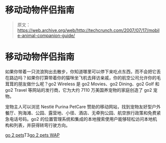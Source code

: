 # 移动动物伴侣指南

> 原文：<https://web.archive.org/web/http://techcrunch.com/2007/07/17/mobile-animal-companion-guide/>

# 移动动物伴侣指南

如果你带着一只流浪狗出去散步，你知道哪里可以停下来吃点东西，而不会把它丢在路边吗？如果你打算带着你的猫咪坐飞机去拜访亲戚，你的航空公司允许你的毛茸茸的朋友做什么呢？go2 Wireless 是 go2 Movies、go2 Dining、go2 Golf 和 go2 Travel 等网站的发行商，它为大约 7110 万美国养宠物的家庭创造了 go2 宠物。

宠物主人可以浏览 Nestlé Purina PetCare 赞助的移动网站，找到宠物友好型户外餐厅、狗海滩、公园、露营地、小径、酒店、无牵狗公园、航空旅行政策和免费紧急电话号码。go2 的位置管理系统和集成的本地搜索使用户能够轻松访问本地机构和列表，并获得转弯行驶方向。

[go 2 pets](https://web.archive.org/web/20130628203145/http://www.go2pets.com/)T3[go 2 pets WAP](https://web.archive.org/web/20130628203145/http://wap.go2pets.com/)